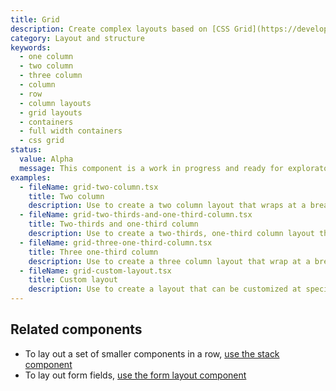 ```yaml
---
title: Grid
description: Create complex layouts based on [CSS Grid](https://developer.mozilla.org/en-US/docs/Web/CSS/grid).
category: Layout and structure
keywords:
  - one column
  - two column
  - three column
  - column
  - row
  - column layouts
  - grid layouts
  - containers
  - full width containers
  - css grid
status:
  value: Alpha
  message: This component is a work in progress and ready for exploratory usage, with breaking changes expected in minor version updates. Please use with caution. Learn more about our [component lifecycles](/getting-started/components-lifecycle).
examples:
  - fileName: grid-two-column.tsx
    title: Two column
    description: Use to create a two column layout that wraps at a breakpoint and aligns to a twelve column grid.
  - fileName: grid-two-thirds-and-one-third-column.tsx
    title: Two-thirds and one-third column
    description: Use to create a two-thirds, one-third column layout that wraps at a breakpoint and aligns to a twelve column grid.
  - fileName: grid-three-one-third-column.tsx
    title: Three one-third column
    description: Use to create a three column layout that wrap at a breakpoint and aligns to a twelve column grid.
  - fileName: grid-custom-layout.tsx
    title: Custom layout
    description: Use to create a layout that can be customized at specific breakpoints.
---
```


## Related components

- To lay out a set of smaller components in a row, [use the stack component](https://polaris.shopify.com/components/layout-and-structure/stack)
- To lay out form fields, [use the form layout component](https://polaris.shopify.com/components/form-layout)
